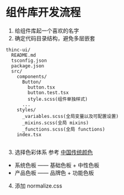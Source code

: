 # 组件库开发流程
1. 给组件库起一个喜欢的名字
2. 确定代码目录结构，避免多层嵌套
```
thinc-ui/
  README.md
  tsconfig.json
  package.json
  src/
    components/
      Button/
        button.tsx
        button.test.tsx
        style.scss(组件单独样式)
      ...
    styles/
      _variables.scss(全局变量以及可配置设置)
      _mixins.scss(全局 mixins)
      _functions.scss(全局 functions)
    index.tsx
  
```
3. 选择色彩体系
参考 [中国传统颜色](http://zhongguose.com/)
  - 系统色板 —— 基础色板 + 中性色板
  - 产品色板 —— 品牌色 + 功能色板

4. 添加 normalize.css